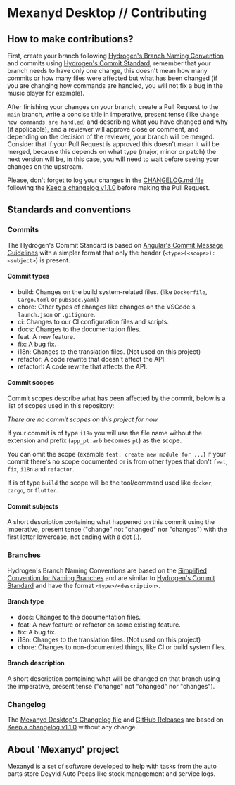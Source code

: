 # Mexanyd Desktop // Contributing

## How to make contributions?

First, create your branch following [Hydrogen's Branch Naming Convention](#branches) and commits using [Hydrogen's Commit Standard](#commits), remember that your branch needs to have only one change, this doesn't mean how many commits or how many files were affected but what has been changed (if you are changing how commands are handled, you will not fix a bug in the music player for example).

After finishing your changes on your branch, create a Pull Request to the `main` branch, write a concise title in imperative, present tense (like `Change how commands are handled`) and describing what you have changed and why (if applicable), and a reviewer will approve close or comment, and depending on the decision of the reviewer, your branch will be merged. Consider that if your Pull Request is approved this doesn't mean it will be merged, because this depends on what type (major, minor or patch) the next version will be, in this case, you will need to wait before seeing your changes on the upstream.

Please, don't forget to log your changes in the [CHANGELOG.md file](CHANGELOG.md) following the [Keep a changelog v1.1.0](https://keepachangelog.com/en/1.1.0/) before making the Pull Request.

## Standards and conventions

### Commits

The Hydrogen's Commit Standard is based on [Angular's Commit Message Guidelines](https://github.com/angular/angular/blob/22b96b9/CONTRIBUTING.md#-commit-message-guidelines) with a simpler format that only the header (`<type>(<scope>): <subject>`) is present.

#### Commit types

- build: Changes on the build system-related files. (like `Dockerfile`, `Cargo.toml` or `pubspec.yaml`)
- chore: Other types of changes like changes on the VSCode's `launch.json` or `.gitignore`.
- ci: Changes to our CI configuration files and scripts.
- docs: Changes to the documentation files.
- feat: A new feature.
- fix: A bug fix.
- i18n: Changes to the translation files. (Not used on this project)
- refactor: A code rewrite that doesn't affect the API.
- refactor!: A code rewrite that affects the API.

#### Commit scopes

Commit scopes describe what has been affected by the commit, below is a list of scopes used in this repository:

*There are no commit scopes on this project for now.*

If your commit is of type `i18n` you will use the file name without the extension and prefix (`app_pt.arb` becomes `pt`) as the scope.

You can omit the scope (example `feat: create new module for ...`) if your commit there's no scope documented or is from other types that don't `feat`, `fix`, `i18n` and `refactor`.

If is of type `build` the scope will be the tool/command used like `docker`, `cargo`, or `flutter`.

#### Commit subjects

A short description containing what happened on this commit using the imperative, present tense ("change" not "changed" nor "changes") with the first letter lowercase, not ending with a dot (.).

### Branches

Hydrogen's Branch Naming Conventions are based on the [Simplified Convention for Naming Branches](https://dev.to/varbsan/a-simplified-convention-for-naming-branches-and-commits-in-git-il4) and are similar to [Hydrogen's Commit Standard](#commits) and have the format `<type>/<description>`.

#### Branch type

- docs: Changes to the documentation files.
- feat: A new feature or refactor on some existing feature.
- fix: A bug fix.
- i18n: Changes to the translation files. (Not used on this project)
- chore: Changes to non-documented things, like CI or build system files.

#### Branch description

A short description containing what will be changed on that branch using the imperative, present tense ("change" not "changed" nor "changes").

### Changelog

The [Mexanyd Desktop's Changelog file](CHANGELOG.md) and [GitHub Releases](https://github.com/nashiradeer/mexanyd-desktop/releases) are based on [Keep a changelog v1.1.0](https://keepachangelog.com/en/1.1.0/) without any change.

## About 'Mexanyd' project

Mexanyd is a set of software developed to help with tasks from the auto parts store Deyvid Auto Peças like stock management and service logs.
